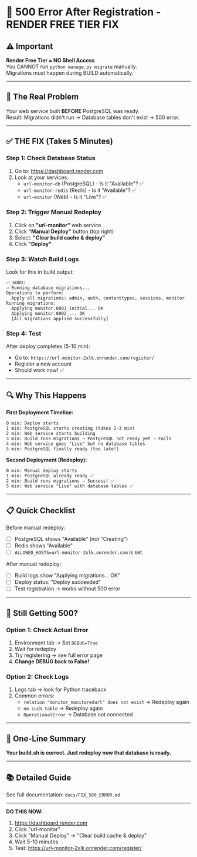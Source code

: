 # 🚨 500 Error After Registration - RENDER FREE TIER FIX

## ⚠️ Important
**Render Free Tier = NO Shell Access**  
You CANNOT run `python manage.py migrate` manually.  
Migrations must happen during BUILD automatically.

---

## 🎯 The Real Problem

Your web service built **BEFORE** PostgreSQL was ready.  
Result: Migrations didn't run → Database tables don't exist → 500 error.

---

## ✅ THE FIX (Takes 5 Minutes)

### Step 1: Check Database Status
1. Go to: https://dashboard.render.com
2. Look at your services:
   - `url-monitor-db` (PostgreSQL) - Is it "Available"? ✅
   - `url-monitor-redis` (Redis) - Is it "Available"? ✅
   - `url-monitor` (Web) - Is it "Live"? ✅

### Step 2: Trigger Manual Redeploy
1. Click on **"url-monitor"** web service
2. Click **"Manual Deploy"** button (top right)
3. Select: **"Clear build cache & deploy"**
4. Click **"Deploy"**

### Step 3: Watch Build Logs
Look for this in build output:
```
✅ GOOD:
→ Running database migrations...
Operations to perform:
  Apply all migrations: admin, auth, contenttypes, sessions, monitor
Running migrations:
  Applying monitor.0001_initial... OK
  Applying monitor.0002_... OK
  [All migrations applied successfully]
```

### Step 4: Test
After deploy completes (5-10 min):
- Go to: `https://url-monitor-2xlk.onrender.com/register/`
- Register a new account
- Should work now! ✅

---

## 🔍 Why This Happens

**First Deployment Timeline:**
```
0 min: Deploy starts
1 min: PostgreSQL starts creating (takes 2-3 min)
2 min: Web service starts building
3 min: Build runs migrations → PostgreSQL not ready yet → Fails
4 min: Web service goes "Live" but no database tables
5 min: PostgreSQL finally ready (too late!)
```

**Second Deployment (Redeploy):**
```
0 min: Manual deploy starts
1 min: PostgreSQL already ready ✅
2 min: Build runs migrations → Success! ✅
5 min: Web service "Live" with database tables ✅
```

---

## 📋 Quick Checklist

Before manual redeploy:
- [ ] PostgreSQL shows "Available" (not "Creating")
- [ ] Redis shows "Available"
- [ ] `ALLOWED_HOSTS=url-monitor-2xlk.onrender.com` is set

After manual redeploy:
- [ ] Build logs show "Applying migrations... OK"
- [ ] Deploy status: "Deploy succeeded"
- [ ] Test registration → works without 500 error

---

## 🐛 Still Getting 500?

### Option 1: Check Actual Error
1. Environment tab → Set `DEBUG=True`
2. Wait for redeploy
3. Try registering → see full error page
4. **Change DEBUG back to False!**

### Option 2: Check Logs
1. Logs tab → look for Python traceback
2. Common errors:
   - `relation "monitor_monitoredurl" does not exist` → Redeploy again
   - `no such table` → Redeploy again
   - `OperationalError` → Database not connected

---

## 🎯 One-Line Summary

**Your build.sh is correct. Just redeploy now that database is ready.**

---

## 📚 Detailed Guide

See full documentation: `docs/FIX_500_ERROR.md`

---

**DO THIS NOW:**
1. https://dashboard.render.com
2. Click "url-monitor"
3. Click "Manual Deploy" → "Clear build cache & deploy"
4. Wait 5-10 minutes
5. Test: https://url-monitor-2xlk.onrender.com/register/

